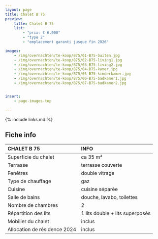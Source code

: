 ```yaml
---
layout: page
title: Chalet B 75
preview:
    title: Chalet B 75
    list:
        - "prix: € 6.000"
        - "type 2"
        - "emplacement garanti jusque fin 2026"

images:
    - /img/overnachten/te-koop/B75/01-B75-buiten.jpg
    - /img/overnachten/te-koop/B75/02-B75-living1.jpg
    - /img/overnachten/te-koop/B75/03-B75-living2.jpg
    - /img/overnachten/te-koop/B75/04-B75-kamer.jpg
    - /img/overnachten/te-koop/B75/05-B75-kinderkamer.jpg
    - /img/overnachten/te-koop/B75/06-B75-badkamer1.jpg
    - /img/overnachten/te-koop/B75/07-B75-badkamer2.jpg


insert:
    - page-images-top

---
```


{% include links.md %}



## Fiche info

CHALET B 75                  | INFO        |
:----------------------------|:------------|
Superficie du chalet         |ca 35 m²
Terrasse                     |terrasse couverte  
Fenêtres                     |double vitrage
Type de chauffage            |gaz
Cuisine                      |cuisine séparée
Salle de bains               |douche, lavabo, toilettes
Nombre de chambres           |2
Répartition des lits         |1 lits double + lits superposés
Mobilier du chalet           |inclus
Allocation de résidence 2024 |inclus
